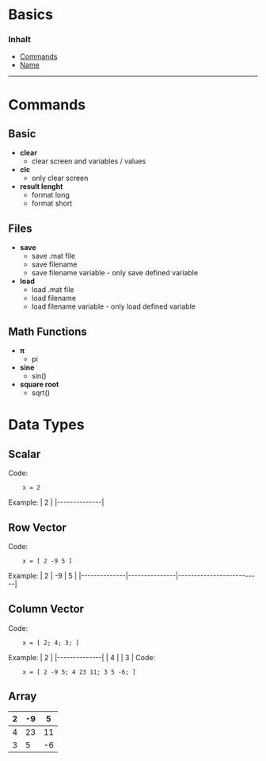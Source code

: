 # Basics

### Inhalt 
- [Commands](#Link)
- [Name](#Link)


---
# Commands

## Basic
- **clear**
    - clear screen and variables / values
- **clc**
    - only clear screen
- **result lenght**
    - format long
    - format short

## Files
- **save**
    - save .mat file
    - save filename
    - save filename variable - only save defined variable
- **load**
    - load .mat file
    - load filename
    - load filename variable - only load defined variable


## Math Functions
- **π**
    - pi
- **sine**
    - sin()    
- **square root**
    - sqrt()

# Data Types
## Scalar
Code:
```
    x = 2
```
Example:
| 2        |
|--------------|

## Row Vector
Code:
```
    x = [ 2 -9 5 ] 
```
Example:
| 2        | -9         | 5                    |
|--------------|---------------|--------------------------|

## Column Vector
Code:
```
    x = [ 2; 4; 3; ] 
```
Example:
| 2        |
|--------------|
| 4         | 
| 3         | 
Code:
```
    x = [ 2 -9 5; 4 23 11; 3 5 -6; ] 
```
## Array
| 2        | -9         | 5                    |
|--------------|---------------|--------------------------|
| 4         | 23          | 11                     |
| 3         | 5          | -6                     |




